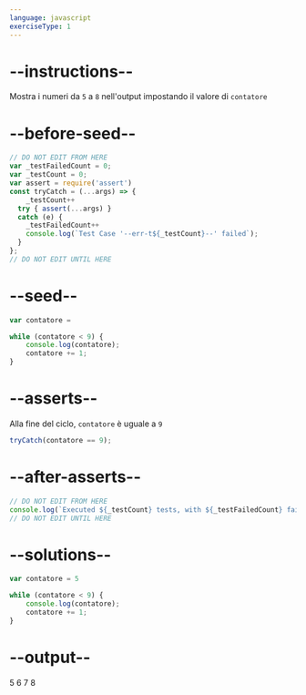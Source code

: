 ```yaml
---
language: javascript
exerciseType: 1
---
```


# --instructions--

Mostra i numeri da `5` a `8` nell'output impostando il valore di `contatore`

# --before-seed--

```javascript
// DO NOT EDIT FROM HERE
var _testFailedCount = 0;
var _testCount = 0;
var assert = require('assert')
const tryCatch = (...args) => {
	_testCount++
  try { assert(...args) }
  catch (e) {
    _testFailedCount++
    console.log(`Test Case '--err-t${_testCount}--' failed`);
  }
};
// DO NOT EDIT UNTIL HERE
```

# --seed--

```javascript
var contatore =

while (contatore < 9) {
    console.log(contatore);
    contatore += 1;
}
```

# --asserts--

Alla fine del ciclo, `contatore` è uguale a `9` 

```javascript
tryCatch(contatore == 9);
```

# --after-asserts--

```javascript
// DO NOT EDIT FROM HERE 
console.log(`Executed ${_testCount} tests, with ${_testFailedCount} failures`);
// DO NOT EDIT UNTIL HERE
```

# --solutions--

```javascript
var contatore = 5

while (contatore < 9) {
    console.log(contatore);
    contatore += 1;
}
```

# --output--

5
6
7
8
